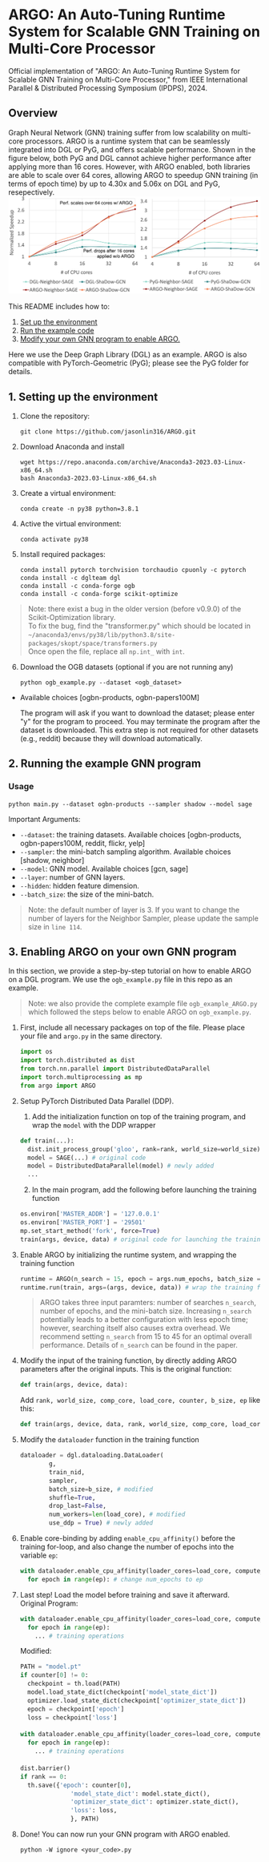 # ARGO: An Auto-Tuning Runtime System for Scalable GNN Training on Multi-Core Processor

Official implementation of "ARGO: An Auto-Tuning Runtime System for Scalable GNN Training on Multi-Core Processor," from IEEE International Parallel &
Distributed Processing Symposium (IPDPS), 2024.

## Overview

Graph Neural Network (GNN) training suffer from low scalability on multi-core processors. ARGO is a runtime system that can be seamlessly integrated into DGL or PyG, and offers scalable performance. 
Shown in the figure below, both PyG and DGL cannot achieve higher performance after applying more than 16 cores. However, with ARGO enabled, both libraries are able to scale over 64 cores, allowing ARGO to speedup GNN training (in terms of epoch time) by up to 4.30x and 5.06x on DGL and PyG, resepectively.
![ARGO](https://github.com/jasonlin316/ARGO/blob/main/argo_scale.png)



This README includes how to:
1. [Set up the environment](#1-setting-up-the-environment)
2. [Run the example code](#2-running-the-example-GNN-program)
3. [Modify your own GNN program to enable ARGO.](#3-enabling-ARGO-on-your-own-GNN-program)

Here we use the Deep Graph Library (DGL) as an example. ARGO is also compatible with PyTorch-Geometric (PyG); please see the PyG folder for details.

## 1. Setting up the environment

1. Clone the repository:

   ```shell
   git clone https://github.com/jasonlin316/ARGO.git
   ```

2. Download Anaconda and install
   ```shell
   wget https://repo.anaconda.com/archive/Anaconda3-2023.03-Linux-x86_64.sh
   bash Anaconda3-2023.03-Linux-x86_64.sh
   ```

3. Create a virtual environment:

   ```shell
   conda create -n py38 python=3.8.1
   ```

4. Active the virtual environment:

   ```shell
   conda activate py38
   ```

5. Install required packages:

   ```shell
   conda install pytorch torchvision torchaudio cpuonly -c pytorch
   conda install -c dglteam dgl
   conda install -c conda-forge ogb
   conda install -c conda-forge scikit-optimize
   ```
>  Note: there exist a bug in the older version (before v0.9.0) of the Scikit-Optimization library.  
To fix the bug, find the "transformer.py" which should be located in  
   ```~/anaconda3/envs/py38/lib/python3.8/site-packages/skopt/space/transformers.py```  
Once open the file, replace all ```np.int_``` with ```int```.

6. Download the OGB datasets (optional if you are not running any)
   ```shell
   python ogb_example.py --dataset <ogb_dataset>
   ```
- Available choices [ogbn-products, ogbn-papers100M]  

   The program will ask if you want to download the dataset; please enter "y" for the program to proceed. You may terminate the program after the dataset is downloaded.
   This extra step is not required for other datasets (e.g., reddit) because they will download automatically. 

## 2. Running the example GNN program
### Usage
  ```shell
  python main.py --dataset ogbn-products --sampler shadow --model sage
  ``` 
  Important Arguments: 
  - `--dataset`: the training datasets. Available choices [ogbn-products, ogbn-papers100M, reddit, flickr, yelp]
  - `--sampler`: the mini-batch sampling algorithm. Available choices [shadow, neighbor]
  - `--model`: GNN model. Available choices [gcn, sage]
  - `--layer`: number of GNN layers.
  - `--hidden`: hidden feature dimension.
  - `--batch_size`: the size of the mini-batch.

>  Note: the default number of layer is 3. If you want to change the number of layers for the Neighbor Sampler, please update the sample size in ```line 114```.



## 3. Enabling ARGO on your own GNN program

In this section, we provide a step-by-step tutorial on how to enable ARGO on a DGL program. We use the ```ogb_example.py``` file in this repo as an example.  

>  Note: we also provide the complete example file ```ogb_example_ARGO.py``` which followed the steps below to enable ARGO on ```ogb_example.py```.

1. First, include all necessary packages on top of the file. Please place your file and ```argo.py``` in the same directory.

   ```python
   import os
   import torch.distributed as dist
   from torch.nn.parallel import DistributedDataParallel
   import torch.multiprocessing as mp
   from argo import ARGO
   ```

2. Setup PyTorch Distributed Data Parallel (DDP). 
    1. Add the initialization function on top of the training program, and wrap the ```model``` with the DDP wrapper
     ```python
     def train(...):
       dist.init_process_group('gloo', rank=rank, world_size=world_size) # newly added
       model = SAGE(...) # original code
       model = DistributedDataParallel(model) # newly added
       ...
     ```
    2. In the main program, add the following before launching the training function
    
     ```python
     os.environ['MASTER_ADDR'] = '127.0.0.1'
     os.environ['MASTER_PORT'] = '29501'
     mp.set_start_method('fork', force=True)
     train(args, device, data) # original code for launching the training function
     ```

3. Enable ARGO by initializing the runtime system, and wrapping the training function
   ```python
   runtime = ARGO(n_search = 15, epoch = args.num_epochs, batch_size = args.batch_size) #initialization
   runtime.run(train, args=(args, device, data)) # wrap the training function
   ```
   >  ARGO takes three input paramters: number of searches ```n_search```, number of epochs, and the mini-batch size. Increasing ```n_search``` potentially leads to a better configuration with less epoch time; however, searching itself also causes extra overhead. We recommend setting ```n_search``` from 15 to 45 for an optimal overall performance. Details of ```n_search``` can be found in the paper.

4. Modify the input of the training function, by directly adding ARGO parameters after the original inputs.
   This is the original function:
   ```python
   def train(args, device, data):
   ```
   Add ```rank, world_size, comp_core, load_core, counter, b_size, ep``` like this:
   ```python
   def train(args, device, data, rank, world_size, comp_core, load_core, counter, b_size, ep):
   ```

5. Modify the ```dataloader``` function in the training function
   ```python
   dataloader = dgl.dataloading.DataLoader(
           g,
           train_nid,
           sampler,
           batch_size=b_size, # modified
           shuffle=True,
           drop_last=False,
           num_workers=len(load_core), # modified
           use_ddp = True) # newly added
   ```

6. Enable core-binding by adding ```enable_cpu_affinity()``` before the training for-loop, and also change the number of epochs into the variable ```ep```: 
   ```python
   with dataloader.enable_cpu_affinity(loader_cores=load_core, compute_cores=comp_core): 
     for epoch in range(ep): # change num_epochs to ep
   ```

7. Last step! Load the model before training and save it afterward.  
   Original Program:
   ```python
   with dataloader.enable_cpu_affinity(loader_cores=load_core, compute_cores=comp_core): 
     for epoch in range(ep): 
       ... # training operations
   ```
   Modified:
   ```python
   PATH = "model.pt"
   if counter[0] != 0:
     checkpoint = th.load(PATH)
     model.load_state_dict(checkpoint['model_state_dict'])
     optimizer.load_state_dict(checkpoint['optimizer_state_dict'])
     epoch = checkpoint['epoch']
     loss = checkpoint['loss']
   
   with dataloader.enable_cpu_affinity(loader_cores=load_core, compute_cores=comp_core): 
     for epoch in range(ep): 
       ... # training operations
   
   dist.barrier()
   if rank == 0:
     th.save({'epoch': counter[0],
                 'model_state_dict': model.state_dict(),
                 'optimizer_state_dict': optimizer.state_dict(),
                 'loss': loss,
                 }, PATH)
   
   ```
8. Done! You can now run your GNN program with ARGO enabled.
      ```shell
      python -W ignore <your_code>.py
      ```
